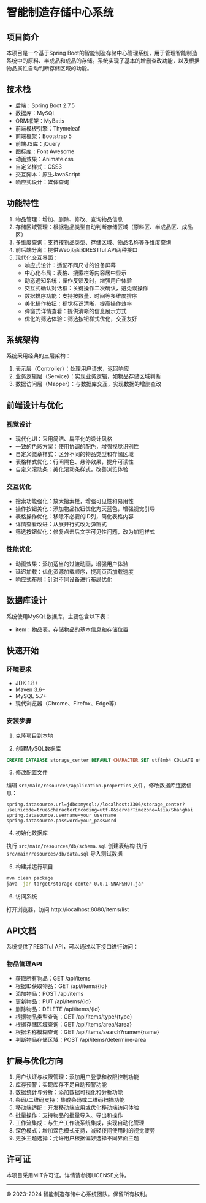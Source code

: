 # 智能制造存储中心系统

## 项目简介

本项目是一个基于Spring Boot的智能制造存储中心管理系统，用于管理智能制造系统中的原料、半成品和成品的存储。系统实现了基本的增删查改功能，以及根据物品属性自动判断存储区域的功能。

## 技术栈

- 后端：Spring Boot 2.7.5
- 数据库：MySQL
- ORM框架：MyBatis
- 前端模板引擎：Thymeleaf
- 前端框架：Bootstrap 5
- 前端JS库：jQuery
- 图标库：Font Awesome
- 动画效果：Animate.css
- 自定义样式：CSS3
- 交互脚本：原生JavaScript
- 响应式设计：媒体查询

## 功能特性

1. 物品管理：增加、删除、修改、查询物品信息
2. 存储区域管理：根据物品类型自动判断存储区域（原料区、半成品区、成品区）
3. 多维度查询：支持按物品类型、存储区域、物品名称等多维度查询
4. 前后端分离：提供Web页面和RESTful API两种接口
5. 现代化交互界面：
   - 响应式设计：适配不同尺寸的设备屏幕
   - 中心化布局：表格、搜索栏等内容居中显示
   - 动态通知系统：操作反馈及时，增强用户体验
   - 交互式确认对话框：关键操作二次确认，避免误操作
   - 数据排序功能：支持按数量、时间等多维度排序
   - 美化操作按钮：视觉标识清晰，提高操作效率
   - 弹窗式详情查看：提供清晰的信息展示方式
   - 优化的筛选体验：筛选按钮样式优化，交互友好

## 系统架构

系统采用经典的三层架构：

1. 表示层（Controller）：处理用户请求，返回响应
2. 业务逻辑层（Service）：实现业务逻辑，如物品存储区域判断
3. 数据访问层（Mapper）：与数据库交互，实现数据的增删查改

## 前端设计与优化

### 视觉设计

- 现代化UI：采用简洁、扁平化的设计风格
- 一致的色彩方案：使用协调的配色，增强视觉识别性
- 自定义徽章样式：区分不同的物品类型和存储区域
- 表格样式优化：行间隔色、悬停效果，提升可读性
- 自定义滚动条：美化滚动条样式，改善浏览体验

### 交互优化

- 搜索功能强化：放大搜索栏，增强可见性和易用性
- 操作按钮美化：添加物品按钮优化为天蓝色，增强视觉引导
- 表格操作优化：移除不必要的ID列，简化表格内容
- 详情查看改进：从展开行式改为弹窗式
- 筛选按钮优化：修复点击后文字可见性问题，改为加粗样式

### 性能优化

- 动画效果：添加适当的过渡动画，增强用户体验
- 延迟加载：优化资源加载顺序，提高页面加载速度
- 响应式布局：针对不同设备进行布局优化

## 数据库设计

系统使用MySQL数据库，主要包含以下表：

- item：物品表，存储物品的基本信息和存储位置

## 快速开始

### 环境要求

- JDK 1.8+
- Maven 3.6+
- MySQL 5.7+
- 现代浏览器（Chrome、Firefox、Edge等）

### 安装步骤

1. 克隆项目到本地

2. 创建MySQL数据库

```sql
CREATE DATABASE storage_center DEFAULT CHARACTER SET utf8mb4 COLLATE utf8mb4_unicode_ci;
```

3. 修改配置文件

编辑 `src/main/resources/application.properties` 文件，修改数据库连接信息：

```properties
spring.datasource.url=jdbc:mysql://localhost:3306/storage_center?useUnicode=true&characterEncoding=utf-8&serverTimezone=Asia/Shanghai
spring.datasource.username=your_username
spring.datasource.password=your_password
```

4. 初始化数据库

执行 `src/main/resources/db/schema.sql` 创建表结构
执行 `src/main/resources/db/data.sql` 导入测试数据

5. 构建并运行项目

```bash
mvn clean package
java -jar target/storage-center-0.0.1-SNAPSHOT.jar
```

6. 访问系统

打开浏览器，访问 http://localhost:8080/items/list

## API文档

系统提供了RESTful API，可以通过以下接口进行访问：

### 物品管理API

- 获取所有物品：GET /api/items
- 根据ID获取物品：GET /api/items/{id}
- 添加物品：POST /api/items
- 更新物品：PUT /api/items/{id}
- 删除物品：DELETE /api/items/{id}
- 根据物品类型查询：GET /api/items/type/{type}
- 根据存储区域查询：GET /api/items/area/{area}
- 根据名称模糊查询：GET /api/items/search?name={name}
- 判断物品存储区域：POST /api/items/determine-area

## 扩展与优化方向

1. 用户认证与权限管理：添加用户登录和权限控制功能
2. 库存预警：实现库存不足自动预警功能
3. 数据统计与分析：添加数据可视化和分析功能
4. 条码/二维码支持：集成条码或二维码扫描功能
5. 移动端适配：开发移动端应用或优化移动端访问体验
6. 批量操作：支持物品的批量导入、导出和操作
7. 工作流集成：与生产工作流系统集成，实现自动化管理
8. 深色模式：增加深色模式支持，减轻夜间使用时的视觉疲劳
9. 更多主题选择：允许用户根据偏好选择不同界面主题

## 许可证

本项目采用MIT许可证。详情请参阅LICENSE文件。

---

© 2023-2024 智能制造存储中心系统团队。保留所有权利。